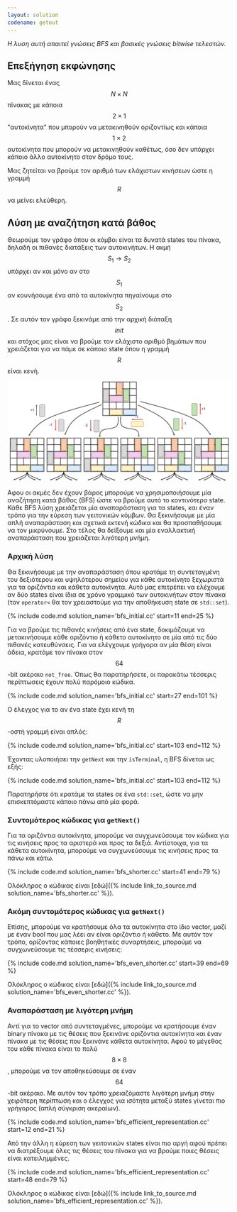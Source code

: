 ```yaml
---
layout: solution
codename: getout
---
```


*Η λυση αυτή απαιτεί γνώσεις BFS και βασικές γνώσεις bitwise τελεστών.*

## Επεξήγηση εκφώνησης

Μας δίνεται ένας $$N \times N$$ πίνακας με κάποια $$2 \times 1$$ "αυτοκίνητα" που μπορούν να μετακινηθούν οριζοντίως και κάποια $$1 \times 2$$ αυτοκίνητα που μπορούν να μετακινηθούν καθέτως, όσο δεν υπάρχει κάποιο άλλο αυτοκίνητο στον δρόμο τους.

Μας ζητείται να βρούμε τον αριθμό των ελάχιστων κινήσεων ώστε η γραμμή $$R$$ να μείνει ελεύθερη.

## Λύση με αναζήτηση κατά βάθος

Θεωρούμε τον γράφο όπου οι κόμβοι είναι τα δυνατά states του πίνακα, δηλαδή οι πιθανές διατάξεις των αυτοκινήτων. Η ακμή $$S_1 \to S_2$$ υπάρχει αν και μόνο αν στο $$S_1$$ αν κουνήσουμε ένα από τα αυτοκίνητα πηγαίνουμε στο $$S_2$$. Σε αυτόν τον γράφο ξεκινάμε από την αρχική διάταξη $$\textit{init}$$ και στόχος μας είναι να βρούμε τον ελάχιστο αριθμό βημάτων που χρειάζεται για να πάμε σε κάποιο state όπου η γραμμή $$R$$ είναι κενή.

<center>
<img alt="Το αρχικό μέρος του γράφου για τον πίνακα του παραδείγματος" src="/assets/22-c-getout-graph-example.svg" width="700px">
</center>

Αφου οι ακμές δεν έχουν βάρος μπορούμε να χρησιμοποιήσουμε μία αναζήτηση κατά βάθος (BFS) ώστε να βρούμε αυτό το κοντινότερο state. Κάθε BFS λύση χρειάζεται μία αναπαράσταση για τα states, και έναν τρόπο για την εύρεση των γειτονικών κόμβων. Θα ξεκινήσουμε με μία απλή αναπαράσταση και σχετικά εκτενή κώδικα και θα προσπαθήσουμε να τον μικρύνουμε. Στο τέλος θα δείξουμε και μία εναλλακτική αναπαράσταση που χρειάζεται λιγότερη μνήμη.

### Αρχική λύση

Θα ξεκινήσουμε με την αναπαράσταση όπου κρατάμε τη συντεταγμένη του δεξιότερου και υψηλότερου σημείου για κάθε αυτοκίνητο ξεχωριστά για τα οριζόντια και κάθετα αυτοκίνητα. Αυτό μας επιτρέπει να ελέχουμε αν δύο states είναι ίδια σε χρόνο γραμμικό των αυτοκινήτων στον πίνακα (τον `operator<` θα τον χρειαστούμε για την αποθήκευση state σε `std::set`).

{% include code.md solution_name='bfs_initial.cc' start=11 end=25 %}

Για να βρούμε τις πιθανές κινήσεις από ένα state, δοκιμάζουμε να μετακινήσουμε κάθε οριζόντιο ή κάθετο αυτοκίνητο σε μία από τις δύο πιθανές κατευθύνσεις. Για να ελέγχουμε γρήγορα αν μία θέση είναι άδεια, κρατάμε τον πίνακα στον $$64$$-bit ακέραιο `not_free`. Όπως θα παρατηρήσετε, οι παρακάτω τέσσερις περίπτωσεις έχουν πολύ παρόμοιο κώδικα.

{% include code.md solution_name='bfs_initial.cc' start=27 end=101 %}

Ο έλεγχος για το αν ένα state έχει κενή τη $$R$$-οστή γραμμή είναι απλός:

{% include code.md solution_name='bfs_initial.cc' start=103 end=112 %}

Έχοντας υλοποιήσει την `getNext` και την `isTerminal`, η BFS δίνεται ως εξής:

{% include code.md solution_name='bfs_initial.cc' start=103 end=112 %}

Παρατηρήστε ότι κρατάμε τα states σε ένα `std::set`, ώστε να μην επισκεπτόμαστε κάποιο πάνω από μία φορά.

### Συντομότερος κώδικας για `getNext()`

Για τα οριζόντια αυτοκίνητα, μπορούμε να συγχωνεύσουμε τον κώδικα για τις κινήσεις προς τα αριστερά και προς τα δεξιά. Αντίστοιχα, για τα κάθετα αυτοκίνητα, μπορούμε να συγχωνεύσουμε τις κινήσεις προς τα πάνω και κάτω.

{% include code.md solution_name='bfs_shorter.cc' start=41 end=79 %}

Ολόκληρος ο κώδικας είναι [εδώ]({% include link_to_source.md solution_name='bfs_shorter.cc' %}).

### Ακόμη συντομότερος κώδικας για `getNext()`

Επίσης, μπορούμε να κρατήσουμε όλα τα αυτοκίνητα στο ίδιο vector, μαζί με έναν bool που μας λέει αν είναι οριζόντιο ή κάθετο. Με αυτόν τον τρόπο, ορίζοντας κάποιες βοηθητικές συναρτήσεις, μπορούμε να συγχωνεύσουμε τις τέσσερις κινήσεις:

{% include code.md solution_name='bfs_even_shorter.cc' start=39 end=69 %}

Ολόκληρος ο κώδικας είναι [εδώ]({% include link_to_source.md solution_name='bfs_even_shorter.cc' %}).

### Αναπαράσταση με λιγότερη μνήμη

Αντί για το vector από συντεταγμένες, μπορούμε να κρατήσουμε έναν binary πίνακα με τις θέσεις που ξεκινάνε οριζόντια αυτοκίνητα και έναν πίνακα με τις θέσεις που ξεκινάνε κάθετα αυτοκίνητα. Αφού το μέγεθος του κάθε πίνακα είναι το πολύ $$8\times 8$$, μπορούμε να τον αποθηκεύσουμε σε έναν $$64$$-bit ακέραιο. Με αυτόν τον τρόπο χρειαζόμαστε λιγότερη μνήμη στην χειρότερη περίπτωση και ο έλεγχος για ισότητα μεταξύ states γίνεται πιο γρήγορος (απλή σύγκριση ακεραίων). 

{% include code.md solution_name='bfs_efficient_representation.cc' start=12 end=21 %}

Από την άλλη η εύρεση των γειτονικών states είναι πιο αργή αφού πρέπει να διατρέξουμε όλες τις θέσεις του πίνακα για να βρούμε ποιες θέσεις είναι κατειλημμένες.

{% include code.md solution_name='bfs_efficient_representation.cc' start=48 end=79 %}

Ολόκληρος ο κώδικας είναι [εδώ]({% include link_to_source.md solution_name='bfs_efficient_representation.cc' %}).
